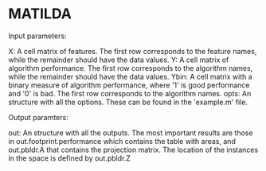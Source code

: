 # MATILDA

Input parameters:

X:    A cell matrix of features. The first row corresponds to the feature names, while the remainder should have the data values.
Y:    A cell matrix of algorithm performance. The first row corresponds to the algorithm names, while the remainder should have the data values.
Ybin: A cell matrix with a binary measure of algorithm performance, where '1' is good performance and '0' is bad. The first row corresponds to the algorithm names.
opts: An structure with all the options. These can be found in the 'example.m' file.

Output paramters:

out: An structure with all the outputs. The most important results are those in out.footprint.performance which contains the table with areas, and out.pbldr.A that contains the projection matrix. The location of the instances in the space is defined by out.pbldr.Z
